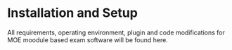 # Installation and Setup

All requirements, operating environment, plugin and code modifications for MOE moodule based exam software will be found here.